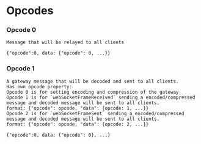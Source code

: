 # Opcodes

### Opcode 0
	Message that will be relayed to all clients
`{"opcode":0, data: {"opcode": 0, ...}}`

### Opcode 1
	A gateway message that will be decoded and sent to all clients.
	Has own opcode property:
	Opcode 0 is for setting encoding and compression of the gateway
	Opcode 1 is for `webSocketFrameReceived` sending a encoded/compressed message and decoded message will be sent to all clients.
	format: {"opcode": opcode, "data": {opcode: 1, ...}}
	Opcode 2 is for `webSocketFrameSent` sending a encoded/compressed message and decoded message will be sent to all clients.
	format: {"opcode": opcode, "data": {opcode: 2, ...}}

`{"opcode":0, data: {"opcode": 0}, ...}`
